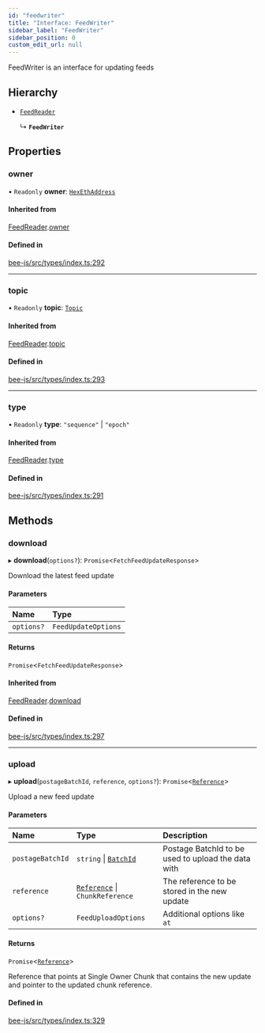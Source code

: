 ```yaml
---
id: "feedwriter"
title: "Interface: FeedWriter"
sidebar_label: "FeedWriter"
sidebar_position: 0
custom_edit_url: null
---
```


FeedWriter is an interface for updating feeds

## Hierarchy

- [`FeedReader`](feedreader.md)

  ↳ **`FeedWriter`**

## Properties

### owner

• `Readonly` **owner**: [`HexEthAddress`](../types/utils.eth.hexethaddress.md)

#### Inherited from

[FeedReader](feedreader.md).[owner](feedreader.md#owner)

#### Defined in

[bee-js/src/types/index.ts:292](https://github.com/ethersphere/bee-js/blob/6f227e1/src/types/index.ts#L292)

___

### topic

• `Readonly` **topic**: [`Topic`](../types/topic.md)

#### Inherited from

[FeedReader](feedreader.md).[topic](feedreader.md#topic)

#### Defined in

[bee-js/src/types/index.ts:293](https://github.com/ethersphere/bee-js/blob/6f227e1/src/types/index.ts#L293)

___

### type

• `Readonly` **type**: ``"sequence"`` \| ``"epoch"``

#### Inherited from

[FeedReader](feedreader.md).[type](feedreader.md#type)

#### Defined in

[bee-js/src/types/index.ts:291](https://github.com/ethersphere/bee-js/blob/6f227e1/src/types/index.ts#L291)

## Methods

### download

▸ **download**(`options?`): `Promise`<`FetchFeedUpdateResponse`\>

Download the latest feed update

#### Parameters

| Name | Type |
| :------ | :------ |
| `options?` | `FeedUpdateOptions` |

#### Returns

`Promise`<`FetchFeedUpdateResponse`\>

#### Inherited from

[FeedReader](feedreader.md).[download](feedreader.md#download)

#### Defined in

[bee-js/src/types/index.ts:297](https://github.com/ethersphere/bee-js/blob/6f227e1/src/types/index.ts#L297)

___

### upload

▸ **upload**(`postageBatchId`, `reference`, `options?`): `Promise`<[`Reference`](../types/reference.md)\>

Upload a new feed update

#### Parameters

| Name | Type | Description |
| :------ | :------ | :------ |
| `postageBatchId` | `string` \| [`BatchId`](../types/batchid.md) | Postage BatchId to be used to upload the data with |
| `reference` | [`Reference`](../types/reference.md) \| `ChunkReference` | The reference to be stored in the new update |
| `options?` | `FeedUploadOptions` | Additional options like `at` |

#### Returns

`Promise`<[`Reference`](../types/reference.md)\>

Reference that points at Single Owner Chunk that contains the new update and pointer to the updated chunk reference.

#### Defined in

[bee-js/src/types/index.ts:329](https://github.com/ethersphere/bee-js/blob/6f227e1/src/types/index.ts#L329)
